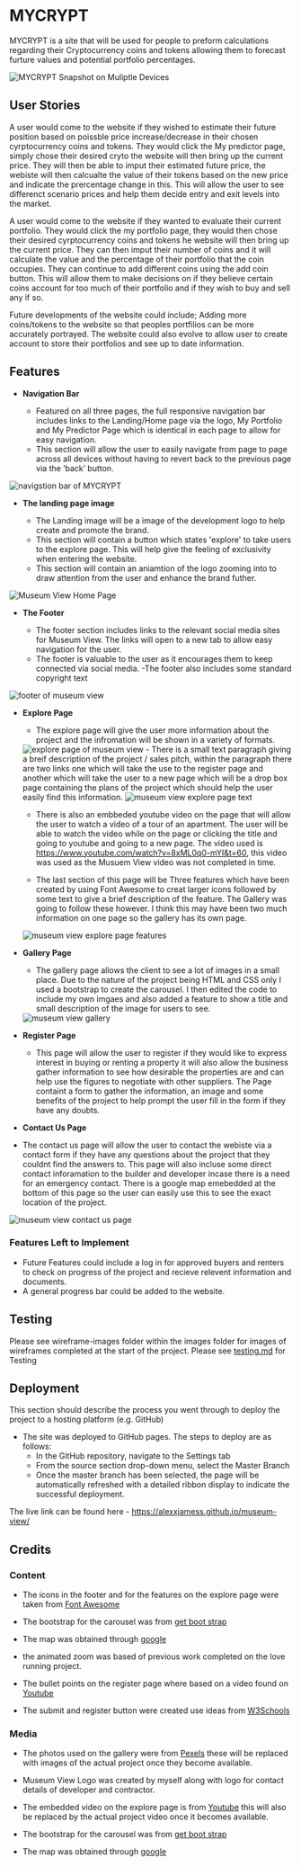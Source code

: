 # MYCRYPT

MYCRYPT is a site that will be used for people to preform calculations  regarding their Cryptocurrency coins and tokens allowing them to forecast furture values and potential portfolio percentages.



<img src="" alt="MYCRYPT Snapshot on Muliptle Devices">

## User Stories
A user would come to the website if they wished to estimate their future position based on poissble price increase/decrease in their chosen cyrptocurrency coins and tokens. They would click the My predictor page, simply chose their desired cryto the website will then bring up the current price. They will then be able to imput their estimated future price, the webiste will then calcualte the value of their tokens based on the new price and indicate the prercentage change in this. This will allow the user to see differenct scenario prices and help them decide entry and exit levels into the market.

A user would come to the website if they wanted to evaluate their current portfolio. They would click the my portfolio page, they would then chose their desired cyrptocurrency coins and tokens he website will then bring up the current price. They can then imput their number of coins and it will calculate the value and the percentage of their portfolio that the coin occupies. They can continue to add different coins using the add coin button. This will allow them to make decisions on if they believe certain coins account for too much of their portfolio and if they wish to buy and sell any if so.

Future developments of the website could include; Adding more coins/tokens to the website so that peoples portfilios can be more accurately portrayed.
The website could also evolve to allow user to create account to store their portfolios and see up to date information.
## Features 

- __Navigation Bar__

  - Featured on all three pages, the full responsive navigation bar includes links to the Landing/Home page via the logo, My Portfolio and My Predictor Page which is identical in each page to allow for easy navigation.
  - This section will allow the user to easily navigate from page to page across all devices without having to revert back to the previous page via the ‘back’ button. 

<img src="./assets/images/readme-images/museum-view-nav-bar.jpg" alt="navigstion bar of MYCRYPT">

- __The landing page image__

  - The Landing image will be a image of the development logo to help create and promote the brand. 
  - This section will contain a button which states 'explore' to take users to the explore page. This will help give the feeling of exclusivity when entering the website.
  - This section will contain an aniamtion of the logo zooming into to draw attention from the user and enhance the brand futher.

<img src="./assets/images/readme-images/museum-view-home-page.jpg" alt="Museum View Home Page">

- __The Footer__ 

  - The footer section includes links to the relevant social media sites for Museum View. The links will open to a new tab to allow easy navigation for the user. 
  - The footer is valuable to the user as it encourages them to keep connected via social media.
  -The footer also includes some standard copyright text

<img src="./assets/images/readme-images/museum-view-footer.jpg" alt="footer of museum view">


- __Explore Page__

  - The explore page will give the user more information about the project and the infromation will be shown in a variety of formats.
  <img src="./assets/images/readme-images/museum-view-explore.jpg" alt="explore page of museum view">
  - There is a small text paragraph giving a breif description of the project / sales pitch, within the paragraph there are two links one which will take the use to the register page and another which will take the user to a new page which will be a drop box page containing the plans of the project which should help the user easily find this information.

  <img src="assets/images/readme-images/museum-view-explore-text.jpg" alt="museum view explore page text">

  - There is also an embbeded youtube video on the page that will allow the user to watch a video of a tour of an apartment. The user will be able to watch the video while on the page or clicking the title and going to youtube and going to a new page. The video used is https://www.youtube.com/watch?v=8xML0q0-mYI&t=60, this video was used as the Musuem View video was not completed in time.

  - The last section of this page will be Three features which have been created by using Font Awesome to creat larger icons followed by some text to give a brief description of the feature. The Gallery was going to follow these however. I think this may have been two much information on one page so the gallery has its own page.

  <img src="assets/images/readme-images/museum-view-explore-features.jpg" alt="museum view explore page features">

- __Gallery Page__

  - The gallery page allows the client to see a lot of images in a small place. Due to the nature of the project being HTML and CSS only I used a bootstrap to create the carousel. I then edited the code to include my own imgaes and also added a feature to show a title and small description of the image for users to see.
  <img src="assets/images/readme-images/museum-view-gallery.jpg" alt="museum view gallery">

- __Register Page__

  - This page will allow the user to register if they would like to express interest in buying or renting a property it will also allow the business gather information to see how desirable the properties are and can help use the figures to negotiate with other suppliers.  The Page containt a form to gather the information, an image and some benefits of the project to help prompt the user fill in the form if they have any doubts.



- __Contact Us Page__

- The contact us page will allow the user to contact the webiste via a contact form if they have any questions about the project that they couldnt find the answers to. This page will also incluse some direct contact inforamation to the builder and developer incase there is a need for an emergency contact. There is a google map emebedded at the bottom of this page so the user can easily use this to see the exact location of the project.
<img src="assets/images/readme-images/museum-view-contact-page.jpg" alt="museum view contact us page">

### Features Left to Implement

- Future Features could include a log in for approved buyers and renters to check on progress of the project and recieve relevent information and documents.
- A general progress bar could be added to the website.

## Testing 
Please see wireframe-images folder within the images folder for images of wireframes completed at the start of the project.
Please see [testing.md](/testing.md) for Testing


## Deployment

This section should describe the process you went through to deploy the project to a hosting platform (e.g. GitHub) 

- The site was deployed to GitHub pages. The steps to deploy are as follows: 
  - In the GitHub repository, navigate to the Settings tab 
  - From the source section drop-down menu, select the Master Branch
  - Once the master branch has been selected, the page will be automatically refreshed with a detailed ribbon display to indicate the successful deployment. 

The live link can be found here - https://alexxjamess.github.io/museum-view/


## Credits 



### Content 


- The icons in the footer and for the features on the explore page were taken from [Font Awesome](https://fontawesome.com/)

- The bootstrap for the carousel was from [get boot strap](https://getbootstrap.com/docs/4.0/components/carousel/)
- The map was obtained through [google](https://www.google.com/maps?ll=51.485058,-3.175836&z=16&t=m&hl=en&gl=GB&mapclient=embed&cid=1162786141127752078)
- the animated zoom was based of previous work completed on the love running project.
- The bullet points on the register page where based on a video found on [Youtube](https://www.youtube.com/watch?v=w7xKQ63DnDk)
- The submit and register button were created use ideas from [W3Schools](https://www.w3schools.com/css/css3_buttons.asp)
### Media

- The photos used on the gallery were from [Pexels](https://www.pexels.com/search/luxury%20apartment%20building/) these will be replaced with images of the actual project once they become available.

- Museum View Logo was created by myself along with logo for contact details of developer and contractor.

- The embedded video on the explore page is from [Youtube](https://www.youtube.com/watch?v=8xML0q0-mYI&t=60) this will also be replaced by the actual project video once it becomes available.

- The bootstrap for the carousel was from [get boot strap](https://getbootstrap.com/docs/4.0/components/carousel/)
- The map was obtained through [google](https://www.google.com/maps?ll=51.485058,-3.175836&z=16&t=m&hl=en&gl=GB&mapclient=embed&cid=1162786141127752078)






